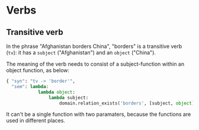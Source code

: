 # Verbs

## Transitive verb

In the phrase "Afghanistan borders China", "borders" is a transitive verb (`tv`): it has a `subject` ("Afghanistan") and an `object` ("China").

The meaning of the verb needs to consist of a subject-function within an object function, as below:

~~~python
{ "syn": "tv -> 'border'", 
  "sem": lambda: 
            lambda object: 
                lambda subject: 
                    domain.relation_exists('borders', [subject, object]) },
~~~

It can't be a single function with two paramaters, because the functions are used in different places.
